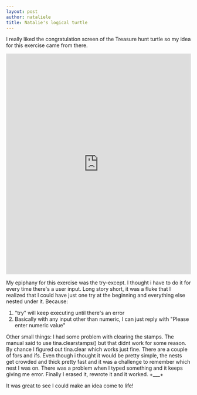```yaml
---
layout: post
author: nataliele
title: Natalie's logical turtle
---
```


I really liked the congratulation screen of the Treasure hunt turtle so my idea for this exercise came from there.

<iframe src="https://trinket.io/embed/python/30b1d022fc" width="100%" height="600" frameborder="0" marginwidth="0" marginheight="0" allowfullscreen></iframe>

My epiphany for this exercise was the try-except. I thought i have to do it for every time there's a user input. Long story short, it was a fluke that I realized that I could have just one try at the beginning and everything else nested under it. Because:
1. "try" will keep executing until there's an error
2. Basically with any input other than numeric, I can just reply with "Please enter numeric value"

Other small things:
I had some problem with clearing the stamps. The manual said to use tina.clearstamps() but that didnt work for some reason. By chance I figured out tina.clear which works just fine.
There are a couple of fors and ifs. Even though i thought it would be pretty simple, the nests get crowded and thick pretty fast and it was a challenge to remember which nest I was on.
There was a problem when I typed something and it keeps giving me error. Finally I erased it, rewrote it and it worked. +___+

It was great to see I could make an idea come to life!
